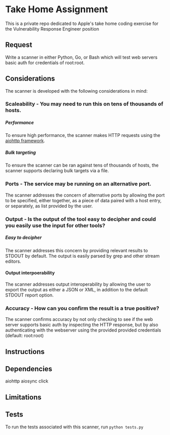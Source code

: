# Take Home Assignment
This is a private repo dedicated to Apple's take home coding exercise for the Vulnerability Response Engineer position

## Request
Write a scanner in either Python, Go, or Bash which will test web servers basic auth for credentials of root:root.

## Considerations
The scanner is developed with the following considerations in mind:
### Scaleability - You may need to run this on tens of thousands of hosts.
##### Performance
To ensure high performance, the scanner makes HTTP requests using the [aiohttp framework](https://docs.aiohttp.org/en/stable/).
##### Bulk targeting
To ensure the scanner can be ran against tens of thousands of hosts, the scanner supports declaring bulk targets via a file.

### Ports - The service may be running on an alternative port.
The scanner addresses the concern of alternative ports by allowing the port to be specified, either together, as a piece of data paired with a host entry, or separately, as list provided by the user.

### Output - Is the output of the tool easy to decipher and could you easily use the input for other tools?
##### Easy to decipher
The scanner addresses this concern by providing relevant results to STDOUT by default. The output is easily parsed by grep and other stream editors.

#### Output interpoerability
The scanner addresses output interoperability by allowing the user to export the output as either a JSON or XML, in addition to the default STDOUT report option.
### Accuracy - How can you confirm the result is a true positive?
The scanner confirms accuracy by not only checking to see if the web server supports basic auth by inspecting the HTTP response, but by also authenticating with the webserver using the provided provided credentials (default: root:root)

## Instructions

## Dependencies
aiohttp
aiosync
click

## Limitations

## Tests
To run the tests associated with this scanner, run `python tests.py`
